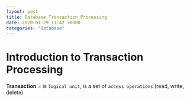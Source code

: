 ```yaml
---
layout: post
title: Database Transaction Processing
date: 2020-01-29 11:42 +0000
categories: "Database"
---
```

# Introduction to Transaction Processing

**Transaction** = is `logical unit`, is a set of `access operations` (read, write, delete)
